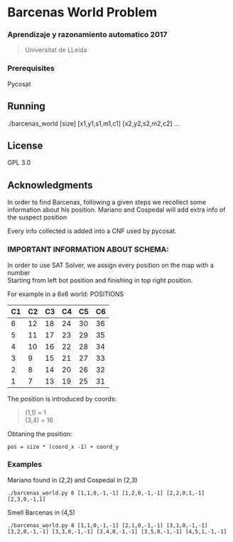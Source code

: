 # Barcenas World Problem
### Aprendizaje y razonamiento automatico 2017
> Universitat de LLeida


### Prerequisites

Pycosat


## Running
./barcenas_world  [size] [x1,y1,s1,m1,c1] [x2,y2,s2,m2,c2] ...

## License
GPL 3.0

## Acknowledgments

In order to find Barcenas, following a given steps we recollect some
information about his position. Mariano and Cospedal will add extra info
of the suspect position

Every info collected is added into a CNF used by pycosat.

### IMPORTANT INFORMATION ABOUT SCHEMA:
In order to use SAT Solver, we assign every position on the map with a number  
Starting from left bot position and finishing in top right position.

For example in a 6x6 world:
POSITIONS  

| C1 | C2 | C3 | C4 | C5 | C6 |
| -- | -- | -- | -- | -- | -- |
| 6  | 12 | 18 | 24 | 30 | 36 |
| 5  | 11 | 17 | 23 | 29 | 35 |
| 4  | 10 | 16 | 22 | 28 | 34 |
| 3  | 9  | 15 | 21 | 27 | 33 |
| 2  | 8  | 14 | 20 | 26 | 32 |
| 1  | 7  | 13 | 19 | 25 | 31 |  


The position is introduced by coords:
>(1,1) = 1  
>(3,4) = 16  

Obtaning the position:
```
pos = size * (coord_x -1) + coord_y
```
### Examples
Mariano found in (2,2) and Cospedal in (2,3)  
 ```
 ./barcenas_world.py 6 [1,1,0,-1,-1] [1,2,0,-1,-1] [2,2,0,1,-1] [2,3,0,-1,1]  
 ```

 Smell Barcenas in (4,5)  
 ```
 ./barcenas_world.py 8 [1,1,0,-1,-1] [2,1,0,-1,-1] [3,1,0,-1,-1] [3,2,0,-1,-1] [3,3,0,-1,-1] [3,4,0,-1,-1] [3,5,0,-1,-1] [4,5,1,-1,-1]  

 ```
